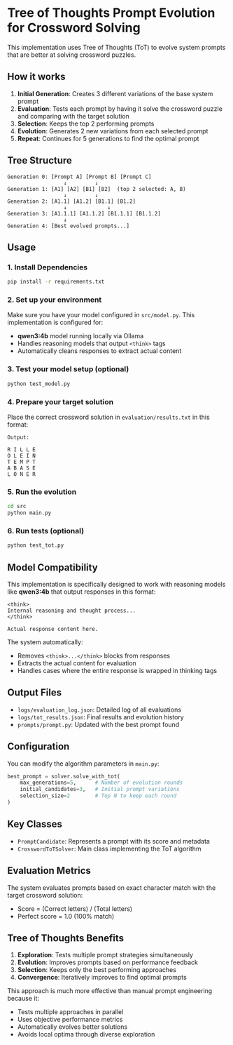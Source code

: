 # Tree of Thoughts Prompt Evolution for Crossword Solving

This implementation uses Tree of Thoughts (ToT) to evolve system prompts that are better at solving crossword puzzles.

## How it works

1. **Initial Generation**: Creates 3 different variations of the base system prompt
2. **Evaluation**: Tests each prompt by having it solve the crossword puzzle and comparing with the target solution
3. **Selection**: Keeps the top 2 performing prompts
4. **Evolution**: Generates 2 new variations from each selected prompt
5. **Repeat**: Continues for 5 generations to find the optimal prompt

## Tree Structure

```
Generation 0: [Prompt A] [Prompt B] [Prompt C]
                  ↓         ↓
Generation 1: [A1] [A2] [B1] [B2]  (top 2 selected: A, B)
                  ↓         ↓
Generation 2: [A1.1] [A1.2] [B1.1] [B1.2]
                  ↓             ↓
Generation 3: [A1.1.1] [A1.1.2] [B1.1.1] [B1.1.2]
                  ↓
Generation 4: [Best evolved prompts...]
```

## Usage

### 1. Install Dependencies
```bash
pip install -r requirements.txt
```

### 2. Set up your environment
Make sure you have your model configured in `src/model.py`. This implementation is configured for:
- **qwen3:4b** model running locally via Ollama
- Handles reasoning models that output `<think>` tags
- Automatically cleans responses to extract actual content

### 3. Test your model setup (optional)
```bash
python test_model.py
```

### 4. Prepare your target solution
Place the correct crossword solution in `evaluation/results.txt` in this format:
```
Output:

R I L L E
O L E I N  
T E M P T
A B A S E
L O N E R
```

### 5. Run the evolution
```bash
cd src
python main.py
```

### 6. Run tests (optional)
```bash
python test_tot.py
```

## Model Compatibility

This implementation is specifically designed to work with reasoning models like **qwen3:4b** that output responses in this format:

```
<think>
Internal reasoning and thought process...
</think>

Actual response content here.
```

The system automatically:
- Removes `<think>...</think>` blocks from responses
- Extracts the actual content for evaluation
- Handles cases where the entire response is wrapped in thinking tags

## Output Files

- `logs/evaluation_log.json`: Detailed log of all evaluations
- `logs/tot_results.json`: Final results and evolution history
- `prompts/prompt.py`: Updated with the best prompt found

## Configuration

You can modify the algorithm parameters in `main.py`:

```python
best_prompt = solver.solve_with_tot(
    max_generations=5,      # Number of evolution rounds
    initial_candidates=3,   # Initial prompt variations
    selection_size=2        # Top N to keep each round
)
```

## Key Classes

- `PromptCandidate`: Represents a prompt with its score and metadata
- `CrosswordToTSolver`: Main class implementing the ToT algorithm

## Evaluation Metrics

The system evaluates prompts based on exact character match with the target crossword solution:
- Score = (Correct letters) / (Total letters)
- Perfect score = 1.0 (100% match)

## Tree of Thoughts Benefits

1. **Exploration**: Tests multiple prompt strategies simultaneously
2. **Evolution**: Improves prompts based on performance feedback  
3. **Selection**: Keeps only the best performing approaches
4. **Convergence**: Iteratively improves to find optimal prompts

This approach is much more effective than manual prompt engineering because it:
- Tests multiple approaches in parallel
- Uses objective performance metrics
- Automatically evolves better solutions
- Avoids local optima through diverse exploration
